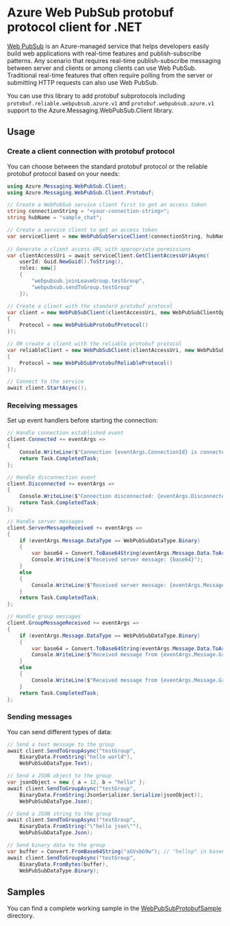 # Azure Web PubSub protobuf protocol client for .NET

[Web PubSub](https://aka.ms/awps/doc) is an Azure-managed service that helps developers easily build web applications with real-time features and publish-subscribe patterns. Any scenario that requires real-time publish-subscribe messaging between server and clients or among clients can use Web PubSub. Traditional real-time features that often require polling from the server or submitting HTTP requests can also use Web PubSub.

You can use this library to add protobuf subprotocols including `protobuf.reliable.webpubsub.azure.v1` and `protobuf.webpubsub.azure.v1` support to the Azure.Messaging.WebPubSub.Client library.

## Usage

### Create a client connection with protobuf protocol

You can choose between the standard protobuf protocol or the reliable protobuf protocol based on your needs:

```csharp
using Azure.Messaging.WebPubSub.Client;
using Azure.Messaging.WebPubSub.Client.Protobuf;

// Create a WebPubSub service client first to get an access token
string connectionString = "<your-connection-string>";
string hubName = "sample_chat";

// Create a service client to get an access token
var serviceClient = new WebPubSubServiceClient(connectionString, hubName);
            
// Generate a client access URL with appropriate permissions
var clientAccessUri = await serviceClient.GetClientAccessUriAsync(
    userId: Guid.NewGuid().ToString(), 
    roles: new[] 
    { 
        "webpubsub.joinLeaveGroup.testGroup", 
        "webpubsub.sendToGroup.testGroup" 
    });

// Create a client with the standard protobuf protocol
var client = new WebPubSubClient(clientAccessUri, new WebPubSubClientOptions
{
    Protocol = new WebPubSubProtobufProtocol()
});

// OR create a client with the reliable protobuf protocol
var reliableClient = new WebPubSubClient(clientAccessUri, new WebPubSubClientOptions
{
    Protocol = new WebPubSubProtobufReliableProtocol()
});

// Connect to the service
await client.StartAsync();
```

### Receiving messages

Set up event handlers before starting the connection:

```csharp
// Handle connection established event
client.Connected += eventArgs =>
{
    Console.WriteLine($"Connection {eventArgs.ConnectionId} is connected.");
    return Task.CompletedTask;
};

// Handle disconnection event
client.Disconnected += eventArgs =>
{
    Console.WriteLine($"Connection disconnected: {eventArgs.DisconnectedMessage}");
    return Task.CompletedTask;
};

// Handle server messages
client.ServerMessageReceived += eventArgs =>
{
    if (eventArgs.Message.DataType == WebPubSubDataType.Binary)
    {
        var base64 = Convert.ToBase64String(eventArgs.Message.Data.ToArray());
        Console.WriteLine($"Received server message: {base64}");
    }
    else
    {
        Console.WriteLine($"Received server message: {eventArgs.Message.Data}");
    }
    return Task.CompletedTask;
};

// Handle group messages
client.GroupMessageReceived += eventArgs =>
{
    if (eventArgs.Message.DataType == WebPubSubDataType.Binary)
    {
        var base64 = Convert.ToBase64String(eventArgs.Message.Data.ToArray());
        Console.WriteLine($"Received message from {eventArgs.Message.Group}: {base64}");
    }
    else
    {
        Console.WriteLine($"Received message from {eventArgs.Message.Group}: {eventArgs.Message.Data}");
    }
    return Task.CompletedTask;
};
```

### Sending messages

You can send different types of data:

```csharp
// Send a text message to the group
await client.SendToGroupAsync("testGroup", 
    BinaryData.FromString("hello world"), 
    WebPubSubDataType.Text);

// Send a JSON object to the group
var jsonObject = new { a = 12, b = "hello" };
await client.SendToGroupAsync("testGroup",
    BinaryData.FromString(JsonSerializer.Serialize(jsonObject)),
    WebPubSubDataType.Json);

// Send a JSON string to the group
await client.SendToGroupAsync("testGroup",
    BinaryData.FromString("\"hello json\""),
    WebPubSubDataType.Json);

// Send binary data to the group
var buffer = Convert.FromBase64String("aGVsbG9w"); // "hellop" in base64
await client.SendToGroupAsync("testGroup",
    BinaryData.FromBytes(buffer),
    WebPubSubDataType.Binary);
```

## Samples

You can find a complete working sample in the [WebPubSubProtobufSample](../samples/WebPubSubProtobufSample/) directory.
